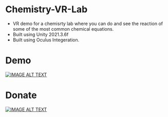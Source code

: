# Chemistry-VR-Lab

- VR demo for a chemisrty lab where you can do and see the reaction of some of the most common chemical equations.
- Built using Unity 2021.3.6f 
- Built using Oculus Integeration.

# Demo
[![IMAGE ALT TEXT](https://educationalliancefinland.com/sites/default/files/styles/product-photos/public/image/e9b7b024-1fff-4db8-be2a-27cbdaa7a5a7.png?itok=oyLZBbSw)](https://drive.google.com/file/d/1SqJE3dkTItPxYZIIUGUwif7TbpagHydb/view "Chemistry VR")

# Donate

[![IMAGE ALT TEXT](https://img.freepik.com/premium-vector/buy-me-coffee-post-design-template-vector-flat-illustration-web-landing-page_556845-260.jpg?w=500)](https://www.buymeacoffee.com/CoolDev4Sure "CoolDev4Sure")
